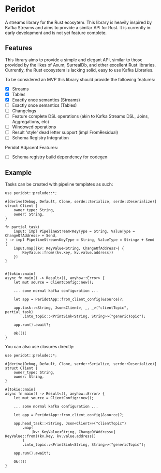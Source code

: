 # Peridot

A streams library for the Rust ecosytem. This library is heavily inspired by Kafka Streams and aims to provide a similar API for Rust.
It is currently in early development and is not yet feature complete.

## Features

This library aims to provide a simple and elegant API, similar to those provided by the likes of Axum, SurrealDb, and other excellent Rust libraries.
Currently, the Rust ecosystem is lacking solid, easy to use Kafka Libraries.

To be considered an MVP this library should provide the following features:

- [x] Streams
- [x] Tables
- [x] Exactly once semantics (Streams)
- [ ] Exactly once semantics (Tables)
- [ ] Changelogs
- [ ] Feature complete DSL operations (akin to Kafka Streams DSL, Joins, Aggregations, etc)
- [ ] Windowed operations
- [ ] Result 'style' dead letter support (impl FromResidual)
- [ ] Schema Registry Integration 

Peridot Adjacent Features:
- [ ] Schema registry build dependency for codegen

## Example

Tasks can be created with pipeline templates as such:
```
use peridot::prelude::*;

#[derive(Debug, Default, Clone, serde::Serialize, serde::Deserialize)]
struct Client {
    owner_type: String,
    owner: String,
}

fn partial_task(
    input: impl PipelineStream<KeyType = String, ValueType = ChangeOfAddress> + Send,
) -> impl PipelineStream<KeyType = String, ValueType = String> + Send
{
    input.map(|kv: KeyValue<String, ChangeOfAddress>| {
        KeyValue::from((kv.key, kv.value.address))
    })
}


#[tokio::main]
async fn main() -> Result<(), anyhow::Error> {
    let mut source = ClientConfig::new();

    ... some normal kafka configuration ...

    let app = PeridotApp::from_client_config(&source)?;

    app.task::<String, Json<Client>, _, _>("clientTopic", partial_task)
        .into_topic::<PrintSink<String, String>>("genericTopic");

    app.run().await?;

    Ok(())
}
```

You can also use closures directly:

```
use peridot::prelude::*;

#[derive(Debug, Default, Clone, serde::Serialize, serde::Deserialize)]
struct Client {
    owner_type: String,
    owner: String,
}

#[tokio::main]
async fn main() -> Result<(), anyhow::Error> {
    let mut source = ClientConfig::new();

    ... some normal kafka configuration ...

    let app = PeridotApp::from_client_config(&source)?;

    app.head_task::<String, Json<Client>>("clientTopic")
        .map(
            |kv: KeyValue<String, ChangeOfAddress>| KeyValue::from((kv.key, kv.value.address))
        )
        .into_topic::<PrintSink<String, String>>("genericTopic");

    app.run().await?;

    Ok(())
}
```
